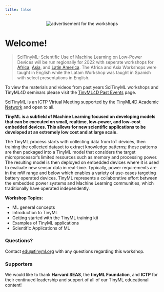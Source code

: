```yaml
---
title: false
---
```

<figure class="figure">
  <center>
  <img src="{{ site.baseurl }}/assets/cover2.png" alt="advertisement for the workshops" class="vid-fluid rounded center">
  </center>
</figure>

# Welcome!

>SciTinyML: Scientific Use of Machine Learning on Low-Power Devices will be run regionally for 2022 with seperate workshops for <a href="/SciTinyML-22/africa">Africa</a>, <a href="/SciTinyML-22/asia">Asia</a>, and <a href="/SciTinyML-22/latam">Latin America</a>. The Africa and Asia Workshops were taught in English while the Latam Workshop was taught in Spanish with select presentations in English.

<div class="message">
  To view the materials and videos from past years SciTinyML workshops and TinyML4D seminars please visit the <a href="https://tinyml.seas.harvard.edu/4D/pastEvents">TinyML4D Past Events</a> page.
</div>

SciTinyML is an ICTP Virtual Meeting supported by the [TinyML4D Academic Network](https://tinymledu.org/4D/AcademicNetwork) and open to all.

**TinyML is a subfield of Machine Learning focused on developing models that can be executed on small, realtime, low-power, and low-cost embedded devices. This allows for new scientific applications to be developed at an extremely low cost and at large scale.**

The TinyML process starts with collecting data from IoT devices, then training the collected dataset to extract knowledge patterns; these patterns are then packaged into a TinyML model that considers the target microprocessor’s limited resources such as memory and processing power. The resulting model is then deployed on embedded devices where it is used to evaluate new sensor data in real-time. Typically, power requirements are in the mW range and below which enables a variety of use-cases targeting battery operated
devices. TinyML represents a collaborative effort between the embedded power systems and Machine Learning communities, which traditionally have operated independently.

**Workshop Topics:**
+ ML general concepts
+ Introduction to TinyML
+ Getting started with the TinyML training kit
+ Examples of TinyML applications
+ Scientific Applications of ML

### Questions?
Contact [edu@tinyml.org](mailto:edu@tinyml.org) with any questions regarding this workshop.

### Supporters
We would like to thank **Harvard SEAS**, the **tinyML Foundation**, and **ICTP** for their continued leadership and support of all of our TinyML educational content!